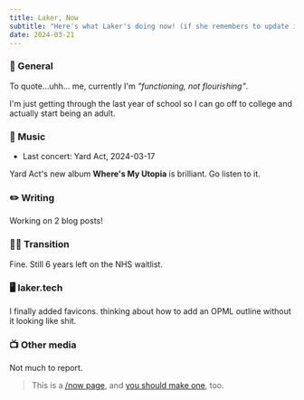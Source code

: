 ```yaml
---
title: Laker, Now
subtitle: "Here's what Laker's doing now! (if she remembers to update it)"
date: 2024-03-21
---
```


<script href="https://status.lol/laker.js?simple"></script>

### 💜 General
To quote...uhh... me, currently I'm *"functioning, not flourishing"*.

I'm just getting through the last year of school so I can go off to college and actually start being an adult.

### 💽 Music
- Last concert: Yard Act, 2024-03-17

Yard Act's new album **Where's My Utopia** is brilliant. Go listen to it.

### ✏️ Writing
Working on 2 blog posts!

### 🏳️‍⚧️ Transition
Fine. Still 6 years left on the NHS waitlist.

### 🖥️ laker.tech
I finally added favicons. thinking about how to add an OPML outline without it looking like shit.

### 📺 Other media
Not much to report.

> This is a [/now page](https://sive.rs/nowff), and [you should make one](https://nownownow.com/about), too.